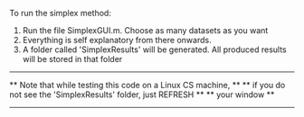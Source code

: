 To run the simplex method:
1. Run the file SimplexGUI.m. Choose as many datasets as you want
2. Everything is self explanatory from there onwards.
3. A folder called 'SimplexResults' will be generated. 
	All produced results will be stored  in that folder
******************************************************************
** Note that while testing this code on a Linux CS machine,		**
** if you do not see the 'SimplexResults' folder, just REFRESH	**
** your window													**
******************************************************************
